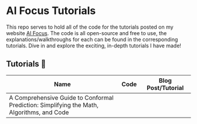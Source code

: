# AI Focus Tutorials
This repo serves to hold all of the code for the tutorials posted on my website [AI Focus](https://www.ai-focus.co.uk/). The code is all open-source and free to use, the explanations/walkthroughs for each can be found in the corresponding tutorials. Dive in and explore the exciting, in-depth tutorials I have made!

## Tutorials :rocket:

| Name                                                                                      | Code | Blog Post/Tutorial |
|-------------------------------------------------------------------------------------------|------|--------------------|
| A Comprehensive Guide to Conformal <br>Prediction: Simplifying the Math, Algorithms, and Code |      |                    |
